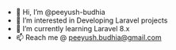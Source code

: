 - 👋 Hi, I’m @peeyush-budhia
- 👀 I’m interested in Developing Laravel projects
- 🌱 I’m currently learning Laravel 8.x
- 📫 Reach me @ peeyush.budhia@gmail.com

<!---
peeyush-budhia/peeyush-budhia is a ✨ special ✨ repository because its `README.md` (this file) appears on your GitHub profile.
You can click the Preview link to take a look at your changes.
--->

